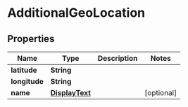 

# AdditionalGeoLocation


## Properties

| Name | Type | Description | Notes |
|------------ | ------------- | ------------- | -------------|
|**latitude** | **String** |  |  |
|**longitude** | **String** |  |  |
|**name** | [**DisplayText**](DisplayText.md) |  |  [optional] |



